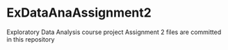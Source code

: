ExDataAnaAssignment2
====================

Exploratory Data Analysis course project Assignment 2 files are committed in this repository
